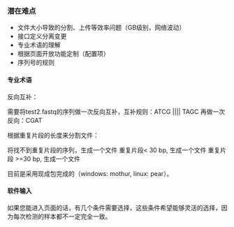 ### 潜在难点

- 文件大小导致的分割、上传等效率问题（GB级别，网络波动）
- 接口定义分离变更
- 专业术语的理解
- 根据页面开放功能定制（配置项）
- 序列号的规则

#### 专业术语

反向互补：

需要将test2.fastq的序列做一次反向互补，互补规则：ATCG
                                                 ||||
                                                 TAGC
                                   再做一次反向：CGAT

根据重复片段的长度来分割文件：

将找不到重复片段的序列，生成一个文件
重复片段< 30 bp,        生成一个文件
重复片段 >=30 bp,       生成一个文件        

目前是采用现成包完成的（windows: mothur, linux: pear）。

#### 软件输入

如果您能进入页面的话，有几个条件需要选择，这些条件希望能够灵活的选择，因为每次检测的样本都不一定完全一致。
